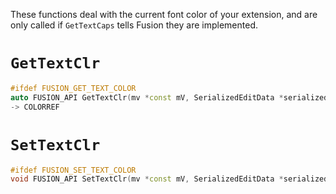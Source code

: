 These functions deal with the current font color of your extension, and are only called if `GetTextCaps` tells Fusion they are implemented.

# `GetTextClr`
```cpp
#ifdef FUSION_GET_TEXT_COLOR
auto FUSION_API GetTextClr(mv *const mV, SerializedEditData *serialized_edit_data) noexcept
-> COLORREF
```

# `SetTextClr`
```cpp
#ifdef FUSION_SET_TEXT_COLOR
void FUSION_API SetTextClr(mv *const mV, SerializedEditData *serialized_edit_data, COLORREF const color) noexcept
```
